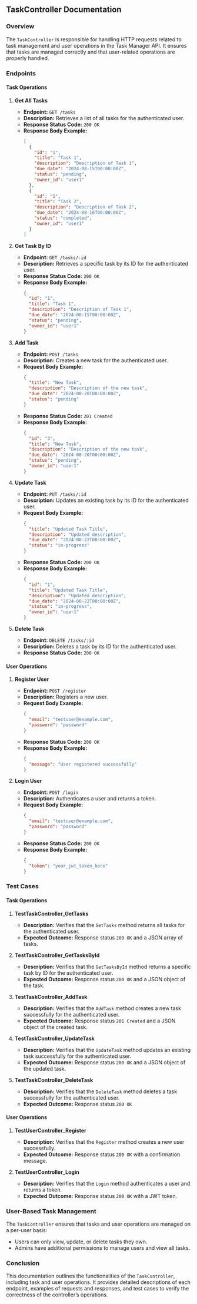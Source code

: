 

## TaskController Documentation

### Overview

The `TaskController` is responsible for handling HTTP requests related to task management and user operations in the Task Manager API. It ensures that tasks are managed correctly and that user-related operations are properly handled.

### Endpoints

#### Task Operations

1. **Get All Tasks**

   - **Endpoint:** `GET /tasks`
   - **Description:** Retrieves a list of all tasks for the authenticated user.
   - **Response Status Code:** `200 OK`
   - **Response Body Example:**
     ```json
     [
       {
         "id": "1",
         "title": "Task 1",
         "description": "Description of Task 1",
         "due_date": "2024-08-15T00:00:00Z",
         "status": "pending",
         "owner_id": "user1"
       },
       {
         "id": "2",
         "title": "Task 2",
         "description": "Description of Task 2",
         "due_date": "2024-08-16T00:00:00Z",
         "status": "completed",
         "owner_id": "user1"
       }
     ]
     ```

2. **Get Task By ID**

   - **Endpoint:** `GET /tasks/:id`
   - **Description:** Retrieves a specific task by its ID for the authenticated user.
   - **Response Status Code:** `200 OK`
   - **Response Body Example:**
     ```json
     {
       "id": "1",
       "title": "Task 1",
       "description": "Description of Task 1",
       "due_date": "2024-08-15T00:00:00Z",
       "status": "pending",
       "owner_id": "user1"
     }
     ```

3. **Add Task**

   - **Endpoint:** `POST /tasks`
   - **Description:** Creates a new task for the authenticated user.
   - **Request Body Example:**
     ```json
     {
       "title": "New Task",
       "description": "Description of the new task",
       "due_date": "2024-08-20T00:00:00Z",
       "status": "pending"
     }
     ```
   - **Response Status Code:** `201 Created`
   - **Response Body Example:**
     ```json
     {
       "id": "3",
       "title": "New Task",
       "description": "Description of the new task",
       "due_date": "2024-08-20T00:00:00Z",
       "status": "pending",
       "owner_id": "user1"
     }
     ```

4. **Update Task**

   - **Endpoint:** `PUT /tasks/:id`
   - **Description:** Updates an existing task by its ID for the authenticated user.
   - **Request Body Example:**
     ```json
     {
       "title": "Updated Task Title",
       "description": "Updated description",
       "due_date": "2024-08-22T00:00:00Z",
       "status": "in-progress"
     }
     ```
   - **Response Status Code:** `200 OK`
   - **Response Body Example:**
     ```json
     {
       "id": "1",
       "title": "Updated Task Title",
       "description": "Updated description",
       "due_date": "2024-08-22T00:00:00Z",
       "status": "in-progress",
       "owner_id": "user1"
     }
     ```

5. **Delete Task**

   - **Endpoint:** `DELETE /tasks/:id`
   - **Description:** Deletes a task by its ID for the authenticated user.
   - **Response Status Code:** `200 OK`

#### User Operations

1. **Register User**

   - **Endpoint:** `POST /register`
   - **Description:** Registers a new user.
   - **Request Body Example:**
     ```json
     {
       "email": "testuser@example.com",
       "password": "password"
     }
     ```
   - **Response Status Code:** `200 OK`
   - **Response Body Example:**
     ```json
     {
       "message": "User registered successfully"
     }
     ```

2. **Login User**

   - **Endpoint:** `POST /login`
   - **Description:** Authenticates a user and returns a token.
   - **Request Body Example:**
     ```json
     {
       "email": "testuser@example.com",
       "password": "password"
     }
     ```
   - **Response Status Code:** `200 OK`
   - **Response Body Example:**
     ```json
     {
       "token": "your_jwt_token_here"
     }
     ```



### Test Cases

#### Task Operations

1. **TestTaskController_GetTasks**

   - **Description:** Verifies that the `GetTasks` method returns all tasks for the authenticated user.
   - **Expected Outcome:** Response status `200 OK` and a JSON array of tasks.

2. **TestTaskController_GetTasksById**

   - **Description:** Verifies that the `GetTasksById` method returns a specific task by ID for the authenticated user.
   - **Expected Outcome:** Response status `200 OK` and a JSON object of the task.

3. **TestTaskController_AddTask**

   - **Description:** Verifies that the `AddTask` method creates a new task successfully for the authenticated user.
   - **Expected Outcome:** Response status `201 Created` and a JSON object of the created task.

4. **TestTaskController_UpdateTask**

   - **Description:** Verifies that the `UpdateTask` method updates an existing task successfully for the authenticated user.
   - **Expected Outcome:** Response status `200 OK` and a JSON object of the updated task.

5. **TestTaskController_DeleteTask**

   - **Description:** Verifies that the `DeleteTask` method deletes a task successfully for the authenticated user.
   - **Expected Outcome:** Response status `200 OK`

#### User Operations

1. **TestUserController_Register**

   - **Description:** Verifies that the `Register` method creates a new user successfully.
   - **Expected Outcome:** Response status `200 OK` with a confirmation message.

2. **TestUserController_Login**

   - **Description:** Verifies that the `Login` method authenticates a user and returns a token.
   - **Expected Outcome:** Response status `200 OK` with a JWT token.


### User-Based Task Management

The `TaskController` ensures that tasks and user operations are managed on a per-user basis:

- Users can only view, update, or delete tasks they own.
- Admins have additional permissions to manage users and view all tasks.

### Conclusion

This documentation outlines the functionalities of the `TaskController`, including task and user operations. It provides detailed descriptions of each endpoint, examples of requests and responses, and test cases to verify the correctness of the controller’s operations.

